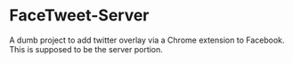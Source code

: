 FaceTweet-Server
================

A dumb project to add twitter overlay via a Chrome extension to Facebook. This is supposed to be the server portion.
